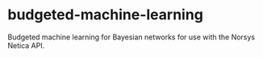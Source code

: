 # budgeted-machine-learning
Budgeted machine learning for Bayesian networks for use with the Norsys Netica API.
